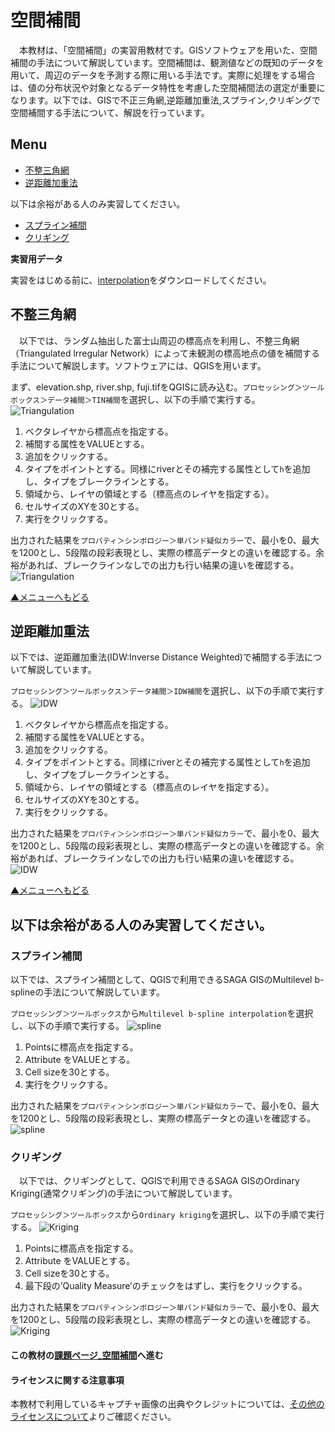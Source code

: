 # 空間補間
　本教材は、「空間補間」の実習用教材です。GISソフトウェアを用いた、空間補間の手法について解説しています。空間補間は、観測値などの既知のデータを用いて、周辺のデータを予測する際に用いる手法です。実際に処理をする場合は、値の分布状況や対象となるデータ特性を考慮した空間補間法の選定が重要になります。以下では、GISで不正三角網,逆距離加重法,スプライン,クリギングで空間補間する手法について、解説を行っています。

**Menu**
------
* [不整三角網](#不整三角網)
* [逆距離加重法](#逆距離加重法)

以下は余裕がある人のみ実習してください。
* [スプライン補間](#スプライン補間)
* [クリギング](#クリギング)

**実習用データ**

実習をはじめる前に、[interpolation]をダウンロードしてください。

[interpolation]:https://github.com/gis-oer/datasets/raw/master/s/interpolation_s.zip

## 不整三角網
　以下では、ランダム抽出した富士山周辺の標高点を利用し、不整三角網（Triangulated lrregular Network）によって未観測の標高地点の値を補間する手法について解説します。ソフトウェアには、QGISを用います。

まず、elevation.shp, river.shp, fuji.tifをQGISに読み込む。`プロセッシング＞ツールボックス＞データ補間＞TIN補間`を選択し、以下の手順で実行する。
![Triangulation](pic/18pic_1.png)

1. ベクタレイヤから標高点を指定する。
2. 補間する属性をVALUEとする。
3. 追加をクリックする。
4. タイプをポイントとする。同様にriverとその補完する属性として`h`を追加し、タイプをブレークラインとする。
5. 領域から、レイヤの領域とする（標高点のレイヤを指定する）。
6. セルサイズのXYを30とする。
7. 実行をクリックする。

出力された結果を`プロパティ＞シンボロジー＞単バンド疑似カラー`で、最小を0、最大を1200とし、5段階の段彩表現とし、実際の標高データとの違いを確認する。余裕があれば、ブレークラインなしでの出力も行い結果の違いを確認する。
![Triangulation](pic/18pic_2.png)

[▲メニューへもどる]

## 逆距離加重法
以下では、逆距離加重法(IDW:Inverse Distance Weighted)で補間する手法について解説しています。

`プロセッシング＞ツールボックス＞データ補間＞IDW補間`を選択し、以下の手順で実行する。
![IDW](pic/18pic_3.png)

1. ベクタレイヤから標高点を指定する。
2. 補間する属性をVALUEとする。
3. 追加をクリックする。
4. タイプをポイントとする。同様にriverとその補完する属性として`h`を追加し、タイプをブレークラインとする。
5. 領域から、レイヤの領域とする（標高点のレイヤを指定する）。
6. セルサイズのXYを30とする。
7. 実行をクリックする。


出力された結果を`プロパティ＞シンボロジー＞単バンド疑似カラー`で、最小を0、最大を1200とし、5段階の段彩表現とし、実際の標高データとの違いを確認する。余裕があれば、ブレークラインなしでの出力も行い結果の違いを確認する。
![IDW](pic/18pic_4.png)

[▲メニューへもどる]


## 以下は余裕がある人のみ実習してください。
### スプライン補間
以下では、スプライン補間として、QGISで利用できるSAGA GISのMultilevel b-splineの手法について解説しています。

`プロセッシング＞ツールボックス`から`Multilevel b-spline interpolation`を選択し、以下の手順で実行する。
![spline](pic/18pic_5.png)

1. Pointsに標高点を指定する。
2. Attribute をVALUEとする。
3. Cell sizeを30とする。
4. 実行をクリックする。

出力された結果を`プロパティ＞シンボロジー＞単バンド疑似カラー`で、最小を0、最大を1200とし、5段階の段彩表現とし、実際の標高データとの違いを確認する。
![spline](pic/18pic_6.png)


### クリギング
　以下では、クリギングとして、QGISで利用できるSAGA GISのOrdinary Kriging(通常クリギング)の手法について解説しています。

`プロセッシング＞ツールボックス`から`Ordinary kriging`を選択し、以下の手順で実行する。
![Kriging](pic/18pic_7.png)

1. Pointsに標高点を指定する。
2. Attribute をVALUEとする。
3. Cell sizeを30とする。
4. 最下段の’Quality Measure’のチェックをはずし、実行をクリックする。


出力された結果を`プロパティ＞シンボロジー＞単バンド疑似カラー`で、最小を0、最大を1200とし、5段階の段彩表現とし、実際の標高データとの違いを確認する。
![Kriging](pic/18pic_8.png)

#### この教材の[課題ページ_空間補間]へ進む

#### ライセンスに関する注意事項
本教材で利用しているキャプチャ画像の出典やクレジットについては、[その他のライセンスについて]よりご確認ください。

[▲メニューへもどる]:./18.md#Menu
[利用規約]:../../policy.md
[その他のライセンスについて]:../license.md
[よくある質問とエラー]:../questions/questions.md

[GISの基本概念]:../00/00.md
[QGISビギナーズマニュアル]:../QGIS/QGIS.md
[GRASSビギナーズマニュアル]:../GRASS/GRASS.md
[リモートセンシングとその解析]:../06/06.md
[既存データの地図データと属性データ]:../07/07.md
[空間データ]:../08/08.md
[空間データベース]:../09/09.md
[空間データの統合・修正]:../10/10.md
[基本的な空間解析]:../11/11.md
[ネットワーク分析]:../12/12.md
[領域分析]:../13/13.md
[点データの分析]:../14/14.md
[ラスタデータの分析]:../15/15.md
[傾向面分析]:../16/16.md
[空間的自己相関]:../17/17.md
[空間補間]:../18/18.md
[空間相関分析]:../19/19.md
[空間分析におけるスケール]:../20/20.md
[視覚的伝達]:../21/21.md
[参加型GISと社会貢献]:../26/26.md

[地理院地図]:https://maps.gsi.go.jp
[e-Stat]:https://www.e-stat.go.jp/
[国土数値情報]:http://nlftp.mlit.go.jp/ksj/
[基盤地図情報]:http://www.gsi.go.jp/kiban/
[地理院タイル]:http://maps.gsi.go.jp/development/ichiran.html


[スライド_GISの基本概念]:https://github.com/gis-oer/gis-oer/raw/master/materials/00/00.pptx
[スライド_QGISビギナーズマニュアル]:https://github.com/gis-oer/gis-oer/raw/master/materials/QGIS/QGIS.pptx
[スライド_GRASSビギナーズマニュアル]:https://github.com/gis-oer/gis-oer/raw/master/materials/GRASS/GRASS.pptx
[スライド_リモートセンシングとその解析]:https://github.com/gis-oer/gis-oer/raw/master/materials/06/06.pptx
[スライド_既存データの地図データと属性データ]:https://github.com/gis-oer/gis-oer/raw/master/materials/07/07.pptx
[スライド_空間データ]:https://github.com/gis-oer/gis-oer/raw/master/materials/08/08.pptx
[スライド_空間データベース]:https://github.com/gis-oer/gis-oer/raw/master/materials/09/09.pptx
[スライド_空間データの統合・修正]:https://github.com/gis-oer/gis-oer/raw/master/materials/10/10.pptx
[スライド_基本的な空間解析]:https://github.com/gis-oer/gis-oer/raw/master/materials/11/11.pptx
[スライド_ネットワーク分析]:https://github.com/gis-oer/gis-oer/raw/master/materials/12/12.pptx
[スライド_領域分析]:https://github.com/gis-oer/gis-oer/raw/master/materials/13/13.pptx
[スライド_点データの分析]:https://github.com/gis-oer/gis-oer/raw/master/materials/14/14.pptx
[スライド_ラスタデータの分析]:https://github.com/gis-oer/gis-oer/raw/master/materials/15/15.pptx
[スライド_空間補間]:https://github.com/gis-oer/gis-oer/raw/master/materials/18/18.pptx
[スライド_視覚的伝達]:https://github.com/gis-oer/gis-oer/raw/master/materials/21/21.pptx
[スライド_参加型GISと社会貢献]:https://github.com/gis-oer/gis-oer/raw/master/materials/26/26.pptx

[課題ページ_QGISビギナーズマニュアル]:./tasks/t_qgis_entry.md
[課題ページ_GRASSビギナーズマニュアル]:./tasks/t_grass_entry.md
[課題ページ_リモートセンシングとその解析]:./tasks/t_06.md
[課題ページ_既存データの地図データと属性データ]:./tasks/t_07.md
[課題ページ_空間データ]:./tasks/t_08.md
[課題ページ_空間データベース]:./tasks/t_09.md
[課題ページ_空間データの統合・修正]:./tasks/t_10.md
[課題ページ_基本的な空間解析]:./tasks/t_11.md
[課題ページ_ネットワーク分析]:./tasks/t_12.md
[課題ページ_基本的な空間解析]:./tasks/t_13.md
[課題ページ_点データの分析]:./tasks/t_14.md
[課題ページ_ラスタデータの分析]:./tasks/t_15.md
[課題ページ_空間補間]:./tasks/t_18.md
[課題ページ_視覚的伝達]:./tasks/t_21.md
[課題ページ_参加型GISと社会貢献]:./tasks/t_26.md
